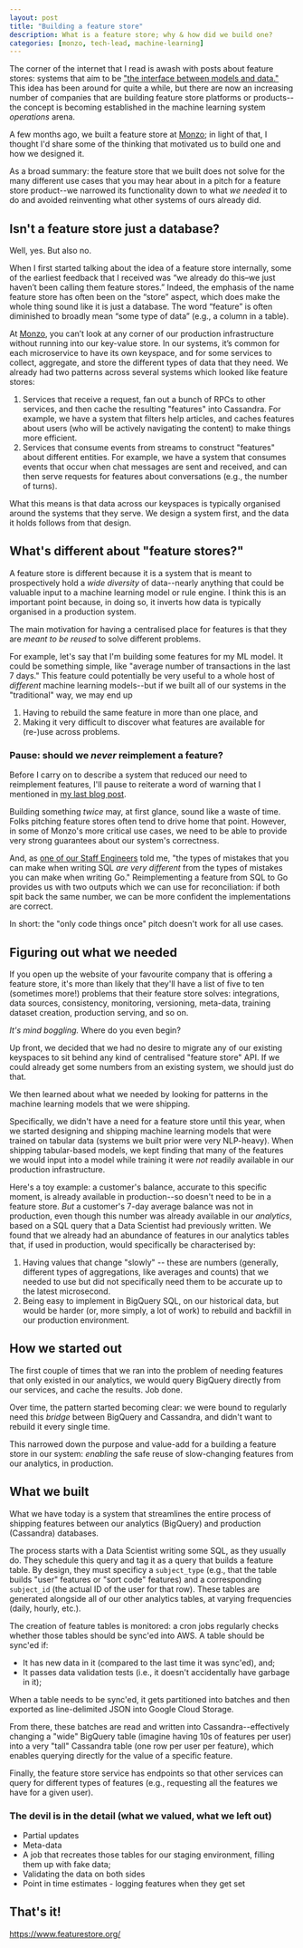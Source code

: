 ```yaml
---
layout: post
title: "Building a feature store"
description: What is a feature store; why & how did we build one?
categories: [monzo, tech-lead, machine-learning]
---
```


The corner of the internet that I read is awash with posts about feature stores: systems that aim to be ["the interface between models and data."](https://blog.feast.dev/post/what-is-a-feature-store) This idea has been around for quite a while, but there are now an increasing number of companies that are building feature store platforms or products--the concept is becoming established in the machine learning system _operations_ arena.

A few months ago, we built a feature store at [Monzo](https://monzo.com/); in light of that, I thought I'd share some of the thinking that motivated us to build one and how we designed it.

As a broad summary: the feature store that we built does not solve for the many different use cases that you may hear about in a pitch for a feature store product--we narrowed its functionality down to what _we needed_ it to do and avoided reinventing what other systems of ours already did.

## Isn't a feature store just a database?

Well, yes. But also no.

When I first started talking about the idea of a feature store internally, some of the earliest feedback that I received was “we already do this–we just haven’t been calling them feature stores.” Indeed, the emphasis of the name feature store has often been on the “store” aspect, which does make the whole thing sound like it is just a database. The word “feature” is often diminished to broadly mean “some type of data” (e.g., a column in a table).

At [Monzo](https://monzo.com/), you can’t look at any corner of our production infrastructure without running into our key-value store. In our systems, it’s common for each microservice to have its own keyspace, and for some services to collect, aggregate, and store the different types of data that they need. We already had two patterns across several systems which looked like feature stores:

1. Services that receive a request, fan out a bunch of RPCs to other services, and then cache the resulting "features" into Cassandra. For example, we have a system that filters help articles, and caches features about users (who will be actively navigating the content) to make things more efficient.
2. Services that consume events from streams to construct "features" about different entities. For example, we have a system that consumes events that occur when chat messages are sent and received, and can then serve requests for features about conversations (e.g., the number of turns).

What this means is that data across our keyspaces is typically organised around the systems that they serve. We design a system first, and the data it holds follows from that design.

## What's different about "feature stores?"

A feature store is different because it is a system that is meant to prospectively hold a _wide diversity_ of data--nearly anything that could be valuable input to a machine learning model or rule engine. I think this is an important point because, in doing so, it inverts how data is typically organised in a production system.

The main motivation for having a centralised place for features is that they  are _meant to be reused_ to solve different problems.

For example, let's say that I'm building some features for my ML model. It could be something simple, like "average number of transactions in the last 7 days." This feature could potentially be very useful to a whole host of _different_ machine learning models--but if we built all of our systems in the "traditional" way, we may end up
1. Having to rebuild the same feature in more than one place, and
2. Making it very difficult to discover what features are available for (re-)use across problems. 

### Pause: should we _never_ reimplement a feature?

Before I carry on to describe a system that reduced our need to reimplement features, I'll pause to reiterate a word of warning that I mentioned in [my last blog post](http://nlathia.github.io/2020/11/Why-ML-code.html).

Building something _twice_ may, at first glance, sound like a waste of time. Folks pitching feature stores often tend to drive home that point. However, in some of Monzo's more critical use cases, we need to be able to provide very strong guarantees about our system's correctness.

And, as [one of our Staff Engineers](https://twitter.com/danielchatfield) told me, "the types of mistakes that you can make when writing SQL _are very different_ from the types of mistakes you can make when writing Go." Reimplementing a feature from SQL to Go provides us with two outputs which we can use for reconciliation: if both spit back the same number, we can be more confident the implementations are correct.

In short: the "only code things once" pitch doesn't work for all use cases.

## Figuring out what we needed

If you open up the website of your favourite company that is offering a feature store, it's more than likely that they'll have a list of five to ten (sometimes more!) problems that their feature store solves: integrations, data sources, consistency, monitoring, versioning, meta-data, training dataset creation, production serving, and so on.

_It's mind boggling._ Where do you even begin?

Up front, we decided that we had no desire to migrate any of our existing keyspaces to sit behind any kind of centralised "feature store" API. If we could already get some numbers from an existing system, we should just do that.

We then learned about what we needed by looking for patterns in the machine learning models that we were shipping. 

Specifically, we didn't have a need for a feature store until this year, when we started designing and shipping machine learning models that were trained on tabular data (systems we built prior were very NLP-heavy). When shipping tabular-based models, we kept finding that many of the features we would input into a model while training it were _not_ readily available in our production infrastructure.

Here's a toy example: a customer's balance, accurate to this specific moment, is already available in production--so doesn't need to be in a feature store. _But_ a customer's 7-day average balance was not in production, even though this number was already available in our _analytics_, based on a SQL query that a Data Scientist had previously written. We found that we already had an abundance of features in our analytics tables that, if used in production, would specifically be characterised by:

1. Having values that change "slowly" -- these are numbers (generally, different types of aggregations, like averages and counts) that we needed to use but did not specifically need them to be accurate up to the latest microsecond.
2. Being easy to implement in BigQuery SQL, on our historical data, but would be harder (or, more simply, a lot of work) to rebuild and backfill in our production environment.

## How we started out

The first couple of times that we ran into the problem of needing features that only existed in our analytics, we would query BigQuery directly from our services, and cache the results. Job done.

Over time, the pattern started becoming clear: we were bound to regularly need this _bridge_ between BigQuery and Cassandra, and didn't want to rebuild it every single time.

This narrowed down the purpose and value-add for a building a feature store in our system: _enabling_ the safe reuse of slow-changing features from our analytics, in production.

## What we built

What we have today is a system that streamlines the entire process of shipping features between our analytics (BigQuery) and production (Cassandra) databases.

The process starts with a Data Scientist writing some SQL, as they usually do. They schedule this query and tag it as a query that builds a feature table. By design, they must specificy a `subject_type` (e.g., that the table builds "user" features or "sort code" features) and a corresponding `subject_id` (the actual ID of the user for that row). These tables are generated alongside all of our other analytics tables, at varying frequencies (daily, hourly, etc.).

The creation of feature tables is monitored: a cron jobs regularly checks whether those tables should be sync'ed into AWS. A table should be sync'ed if:
* It has new data in it (compared to the last time it was sync'ed), and;
* It passes data validation tests (i.e., it doesn't accidentally have garbage in it);

When a table needs to be sync'ed, it gets partitioned into batches and then exported as line-delimited JSON into Google Cloud Storage.

From there, these batches are read and written into Cassandra--effectively changing a "wide" BigQuery table (imagine having 10s of features per user) into a very "tall" Cassandra table (one row per user per feature), which enables querying directly for the value of a specific feature.

Finally, the feature store service has endpoints so that other services can query for different types of features (e.g., requesting all the features we have for a given user).

### The devil is in the detail (what we valued, what we left out)

* Partial updates
* Meta-data
* A job that recreates those tables for our staging environment, filling them up with fake data;
* Validating the data on both sides
* Point in time estimates - logging features when they get set

## That's it!



https://www.featurestore.org/




